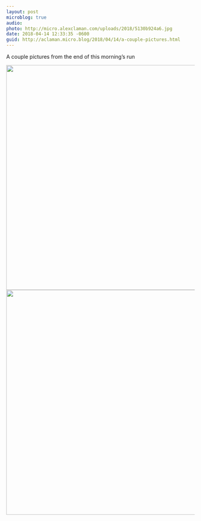 ```yaml
---
layout: post
microblog: true
audio: 
photo: http://micro.alexclaman.com/uploads/2018/5130b924a6.jpg
date: 2018-04-14 12:33:35 -0600
guid: http://aclaman.micro.blog/2018/04/14/a-couple-pictures.html
---
```

A couple pictures from the end of this morning’s run

<img src="http://micro.alexclaman.com/uploads/2018/b861fc6a56.jpg" width="600" height="600" /><img src="http://micro.alexclaman.com/uploads/2018/5130b924a6.jpg" width="600" height="600" />
